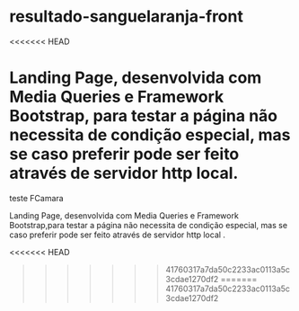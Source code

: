 # resultado-sanguelaranja-front
<<<<<<< HEAD



Landing Page, desenvolvida com Media Queries e Framework Bootstrap, para testar a página não necessita de condição especial, mas se caso preferir pode ser feito através de servidor http local.
=======
teste FCamara


Landing Page, desenvolvida com Media Queries e Framework Bootstrap,para testar a página não necessita de condição especial, mas se caso preferir pode ser feito através de servidor http local .












<<<<<<< HEAD
>>>>>>> 41760317a7da50c2233ac0113a5c3cdae1270df2
=======
>>>>>>> 41760317a7da50c2233ac0113a5c3cdae1270df2
